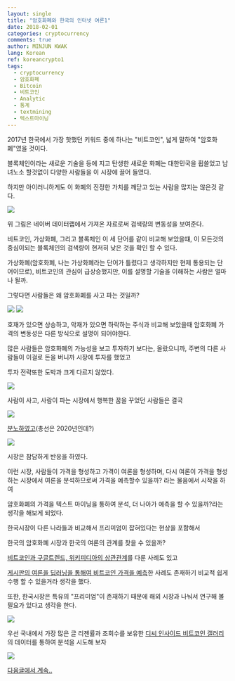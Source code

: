 ```yaml
---
layout: single
title: "암호화폐와 한국의 인터넷 여론1"
date: 2018-02-01
categories: cryptocurrency
comments: true
author: MINJUN KWAK
lang: Korean
ref: koreancrypto1
tags:
  - cryptocurrency
  - 암호화폐
  - Bitcoin
  - 비트코인
  - Analytic
  - 통계
  - textmining
  - 텍스트마이닝
---
```


2017년 한국에서 가장 핫했던 키워드 중에 하나는 "비트코인", 넓게 말하여 "암호화폐"였을 것이다. 

블록체인이라는 새로운 기술을 등에 지고 탄생한 새로운 화폐는 대한민국을 휩쓸었고 남녀노소 할것없이 다양한 사람들을 이 시장에 끌어 들였다.

하지만 아이러니하게도 이 화폐의 진정한 가치를 깨닫고 있는 사람을 많지는 않은것 같다.

<img src="/assets/images/koreancypto/naverblockchain.png">

위 그림은 네이버 데이터랩에서 가져온 자료로써 검색량의 변동성을 보여준다.

비트코인, 가상화폐, 그리고 블록체인 이 세 단어를 같이 비교해 보았을떄, 이 모든것의 중심이되는 블록체인의 검색량이 현저히 낮은 것을 확인 할 수 있다.

가상화폐(암호화폐, 나는 가상화폐라는 단어가 틀렸다고 생각하지만 현제 통용되는 단어이므로), 비트코인의 관심이 급상승했지만, 이를 설명할 기술을 이해하는 사람은 얼마나 될까.

그렇다면 사람들은 왜 암호화폐를 사고 파는 것일까?

<img src="/assets/images/koreancypto/gauza1.png">
<img src="/assets/images/koreancypto/gauza2.png">

호재가 있으면 상승하고, 악재가 있으면 하락하는 주식과 비교해 보았을때 암호화폐 가격의 변동성은 다른 방식으로 설명이 되어야한다.

많은 사람들은 암호화폐의 가능성을 보고 투자하기 보다는, 올랐으니까, 주변의 다른 사람들이 이걸로 돈을 버니까 시장에 투자를 했었고 

투자 전략또한 도박과 크게 다르지 않았다.

<img src="/assets/images/koreancypto/bluehouse.png">

사람이 사고, 사람이 파는 시장에서 행복한 꿈을 꾸었던 사람들은 결국 

<img src="/assets/images/koreancypto/seeyouinhell.png">

[분노하였고]({{"http://news.mt.co.kr/mtview.php?no=2018013114225924580"}})(총선은 2020년인데?)

<img src="/assets/images/koreancypto/seeyouinhell2.png">

시장은 참담하게 반응을 하였다.

이런 시장, 사람들이 가격을 형성하고 가격이 여론을 형성하며, 다시 여론이 가격을 형성하는 시장에서 여론을 분석하므로써 가격을 예측할수 있을까? 라는 물음에서 시작을 하여 

암호화폐의 가격을 텍스트 마이닝을 통하여 분석, 더 나아가 예측을 할 수 있을까?라는 생각을 해보게 되었다.

한국시장이 다른 나라들과 비교해서 프리미엄이 잡혀있다는 현상을 포함해서

한국의 암호화폐 시장과 한국의 여론의 관계를 찾을 수 있을까?

[비트코인과 구글트렌드, 위키피디아의 상관관계]({{"https://www.nature.com/articles/srep03415"}})를 다룬 사례도 있고

[게시판의 여론을 딥러닝을 통해여 비트코인 가격을 예측]({{"http://journals.plos.org/plosone/article?id=10.1371/journal.pone.0177630"}})한 사례도 존재하기 비교적 쉽게 수행 할 수 있을거라 생각을 했다.

또한, 한국시장은 특유의 "프리미엄"이 존재하기 때문에 해외 시장과 나눠서 연구해 볼 필요가 있다고 생각을 한다.

<img src="/assets/images/koreancypto/koreanpremium.png">


우선 국내에서 가장 많은 글 리젠률과 조회수를 보유한 [디씨 인사이드 비트코인 갤러리]({{"http://gall.dcinside.com/board/lists/?id=bitcoins"}})의 데이터를 통하여 분석을 시도해 보자


<img src="/assets/images/koreancypto/gauza3.png">


[다음글에서 계속..]({{"https://minjunkwak.github.io/cryptocurrency/analyzing-cyptocurrency-based-on-korean-web2-kor/"}})
